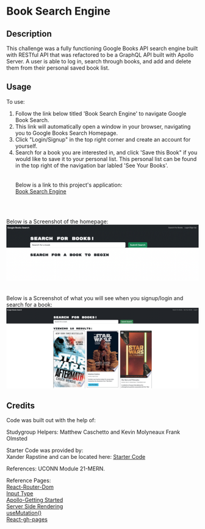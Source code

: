 # Book Search Engine

## Description
This challenge was a fully functioning Google Books API search engine built with RESTful API that was refactored to be a GraphQL API built with Apollo Server. A user is able to log in, search through books, and add and delete them from their personal saved book list. 

## Usage

To use: <br>
1. Follow the link below titled 'Book Search Engine' to navigate Google Book Search. <br>
2. This link will automatically open a window in your browser, navigating you to Google Books Search Homepage.
3. Click "Login/Signup" in the top right corner and create an account for yourself.
4. Search for a book you are interested in, and click 'Save this Book" if you would like to save it to your personal list. This personal list can be found in the top right of the navigation bar labled 'See Your Books'.  
<br><br>
Below is a link to this project's application: <br>
<a href="https://hflora2010.github.io/Book-Search-Engine/">Book Search Engine</a>
<br>
<br>

Below is a Screenshot of the homepage: <br>
![Alt text](./client/public/images/homepage-screenshot.png?raw=true "Screen-Shot")
<br>
<br>
<br>
Below is a Screenshot of what you will see when you signup/login and search for a book:
![Alt text](./client/public/images/logged-in-screenshot.png?raw=true "Screen-Shot")



## Credits

Code was built out with the help of: <br> 

Studygroup Helpers: Matthew Caschetto and Kevin Molyneaux Frank Olmsted<br>

Starter Code was provided by: <br>
Xander Rapstine and can be located here: <a href="https://github.com/coding-boot-camp/solid-broccoli"> Starter Code</a>


References: 
UCONN Module 21-MERN.

Reference Pages: <br>
<a href="https://stackoverflow.com/questions/67881726/attempted-import-error-routes-is-not-exported-from-react-router-dom"> React-Router-Dom</a> <br>
<a href="https://www.apollographql.com/tutorials/side-quest-intermediate-schema-design/03-the-input-type"> Input Type</a> <br>
<a href="https://www.apollographql.com/docs/react/get-started/"> Apollo-Getting Started</a> 
<br>
<a href="https://www.apollographql.com/docs/react/performance/server-side-rendering/"> Server Side Rendering</a> 
<br>
<a href="https://www.apollographql.com/tutorials/lift-off-part4/08-the-usemutation-hook"> useMutation()</a> 
<br>
<a href="https://github.com/gitname/react-gh-pages"> React-gh-pages</a> 

